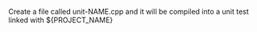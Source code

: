 Create a file called unit-NAME.cpp and it will be compiled into
a unit test linked with ${PROJECT_NAME}
